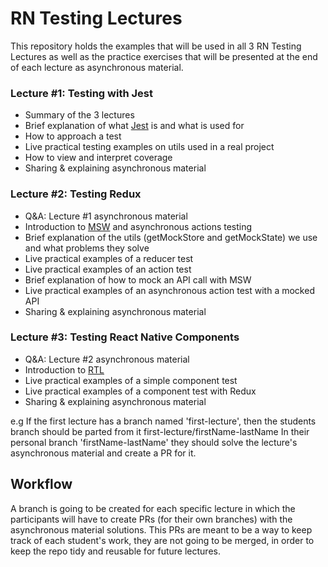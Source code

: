 # RN Testing Lectures

This repository holds the examples that will be used in all 3 RN Testing Lectures as well as the practice exercises that will be presented at the end of each lecture as asynchronous material.

### Lecture #1: Testing with Jest

- Summary of the 3 lectures
- Brief explanation of what [Jest](https://jestjs.io/) is and what is used for
- How to approach a test
- Live practical testing examples on utils used in a real project
- How to view and interpret coverage
- Sharing & explaining asynchronous material

### Lecture #2: Testing Redux

- Q&A: Lecture #1 asynchronous material
- Introduction to [MSW](https://mswjs.io/) and asynchronous actions testing
- Brief explanation of the utils (getMockStore and getMockState) we use and what problems they solve
- Live practical examples of a reducer test
- Live practical examples of an action test
- Brief explanation of how to mock an API call with MSW
- Live practical examples of an asynchronous action test with a mocked API
- Sharing & explaining asynchronous material

### Lecture #3: Testing React Native Components

- Q&A: Lecture #2 asynchronous material
- Introduction to [RTL](https://testing-library.com/docs/react-native-testing-library/intro)
- Live practical examples of a simple component test
- Live practical examples of a component test with Redux
- Sharing & explaining asynchronous material

e.g
If the first lecture has a branch named 'first-lecture', then the students branch should be parted from it
first-lecture/firstName-lastName
In their personal branch 'firstName-lastName' they should solve the lecture's asynchronous material and create a PR for it.

## Workflow

A branch is going to be created for each specific lecture in which the participants will have to create PRs (for their own branches) with the asynchronous material solutions. This PRs are meant to be a way to keep track of each student's work, they are not going to be merged, in order to keep the repo tidy and reusable for future lectures.
